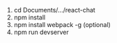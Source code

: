 1. cd Documents/.../react-chat
2. npm install
3. npm install webpack -g (optional)
4. npm run devserver
